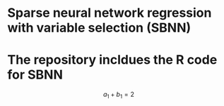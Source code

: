 # Sparse neural network regression with variable selection (SBNN)
# The repository incldues the R code for SBNN 
$$
a_1 + b_1 = 2
$$
